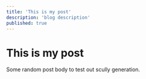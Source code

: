 ```yaml
---
title: 'This is my post'
description: 'blog description'
published: true
---
```

# This is my post

Some random post body to test out scully generation.
